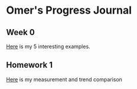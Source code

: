 # Omer's Progress Journal

## Week 0

[Here](files/omer_homework_0.html) is my 5 interesting examples.

## Homework 1

[Here](files/omer_homework_1.ipynb) is my measurement and trend comparison